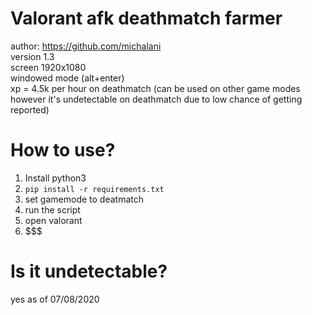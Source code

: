# Valorant afk deathmatch farmer
author: https://github.com/michalani \
version 1.3\
screen 1920x1080\
windowed mode (alt+enter)\
xp = 4.5k per hour on deathmatch (can be used on other game modes however it's undetectable on deathmatch due to low chance of getting reported)

# How to use?
1. Install python3
2. `pip install -r requirements.txt `
3. set gamemode to deatmatch
4. run the script
5. open valorant
6. $$$
# Is it undetectable?
yes as of 07/08/2020
